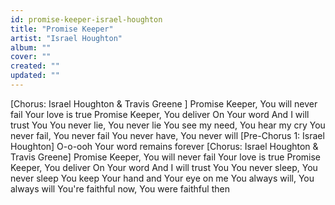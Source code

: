 ```yaml
---
id: promise-keeper-israel-houghton
title: "Promise Keeper"
artist: "Israel Houghton"
album: ""
cover: ""
created: ""
updated: ""
---
```


[Chorus: Israel Houghton & 
Travis Greene
]
Promise Keeper, You will never fail
Your love is true
Promise Keeper, You deliver
On Your word
And I will trust You
You never lie, You never lie
You see my need, You hear my cry
You never fail, You never fail
You never have, You never will
[Pre-Chorus 1: Israel Houghton]
O-o-ooh
Your word remains forever
[Chorus: Israel Houghton & Travis Greene]
Promise Keeper, You will never fail
Your love is true
Promise Keeper, You deliver
On Your word
And I will trust You
You never sleep, You never sleep
You keep Your hand and Your eye on me
You always will, You always will
You're faithful now,  You were faithful then